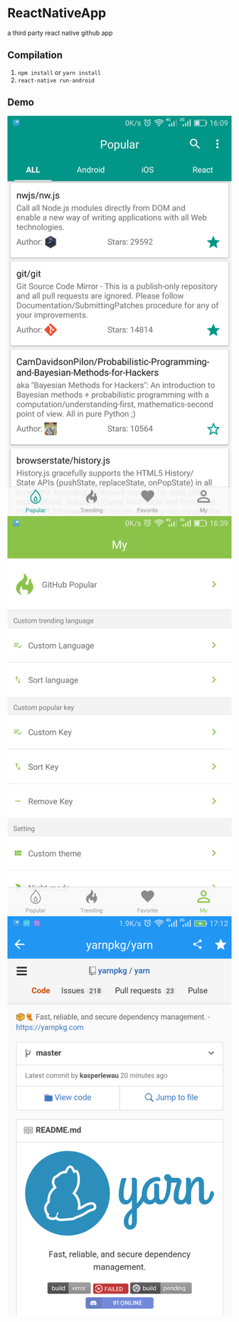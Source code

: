 # ReactNativeApp

a third party react native github app

## Compilation

1. `npm install` or `yarn install`
2. `react-native run-android`

## Demo

![](https://raw.githubusercontent.com/Quakiq/tinyimages/main/img202208112030931.png)
![](https://raw.githubusercontent.com/Quakiq/tinyimages/main/img202208112031780.png)
![](https://raw.githubusercontent.com/Quakiq/tinyimages/main/img202208112030963.png)


